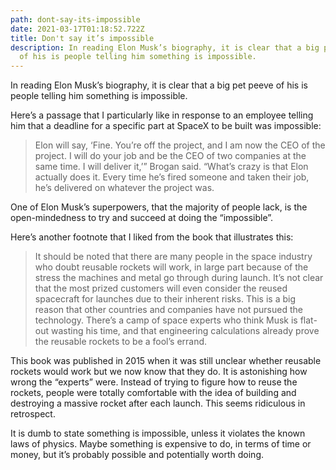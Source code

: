```yaml
---
path: dont-say-its-impossible
date: 2021-03-17T01:18:52.722Z
title: Don't say it’s impossible
description: In reading Elon Musk’s biography, it is clear that a big pet peeve
  of his is people telling him something is impossible.
---
```

In reading Elon Musk’s biography, it is clear that a big pet peeve of his is people telling him something is impossible. 

Here’s a passage that I particularly like in response to an employee telling him that a deadline for a specific part at SpaceX to be built was impossible:

> Elon will say, ‘Fine. You’re off the project, and I am now the CEO of the project. I will do your job and be the CEO of two companies at the same time. I will deliver it,’” Brogan said. “What’s crazy is that Elon actually does it. Every time he’s fired someone and taken their job, he’s delivered on whatever the project was.

One of Elon Musk’s superpowers, that the majority of people lack, is the open-mindedness to try and succeed at doing the “impossible”.

Here’s another footnote that I liked from the book that illustrates this:

> It should be noted that there are many people in the space industry who doubt reusable rockets will work, in large part because of the stress the machines and metal go through during launch. It’s not clear that the most prized customers will even consider the reused spacecraft for launches due to their inherent risks. This is a big reason that other countries and companies have not pursued the technology. There’s a camp of space experts who think Musk is flat-out wasting his time, and that engineering calculations already prove the reusable rockets to be a fool’s errand.

This book was published in 2015 when it was still unclear whether reusable rockets would work but we now know that they do. It is astonishing how wrong the “experts” were. Instead of trying to figure how to reuse the rockets, people were totally comfortable with the idea of building and destroying a massive rocket after each launch. This seems ridiculous in retrospect.

It is dumb to state something is impossible, unless it violates the known laws of physics. Maybe something is expensive to do, in terms of time or money, but it’s probably possible and potentially worth doing.